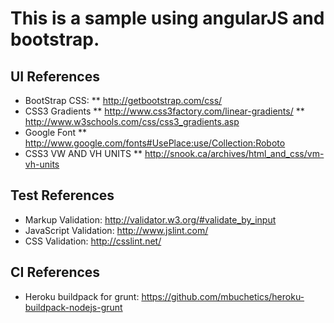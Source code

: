 # This is a sample using angularJS and bootstrap.


## UI References
* BootStrap CSS: 
** http://getbootstrap.com/css/
* CSS3 Gradients
** http://www.css3factory.com/linear-gradients/
** http://www.w3schools.com/css/css3_gradients.asp
* Google Font
** http://www.google.com/fonts#UsePlace:use/Collection:Roboto
* CSS3 VW AND VH UNITS
** http://snook.ca/archives/html_and_css/vm-vh-units


## Test References
* Markup Validation: http://validator.w3.org/#validate_by_input
* JavaScript Validation: http://www.jslint.com/
* CSS Validation: http://csslint.net/

## CI References 
* Heroku buildpack for grunt: https://github.com/mbuchetics/heroku-buildpack-nodejs-grunt
